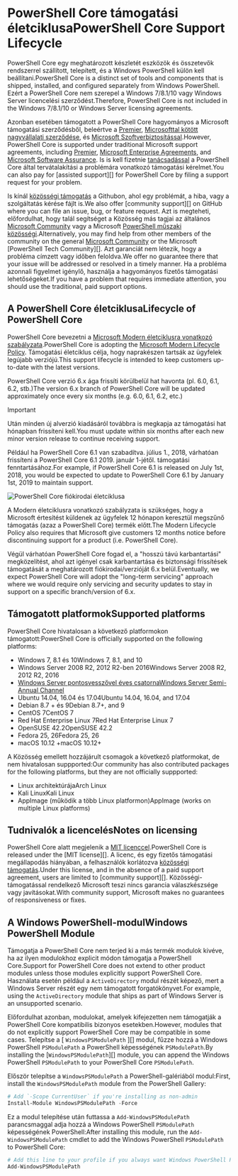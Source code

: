# <a name="powershell-core-support-lifecycle"></a><span data-ttu-id="ce82b-101">PowerShell Core támogatási életciklusa</span><span class="sxs-lookup"><span data-stu-id="ce82b-101">PowerShell Core Support Lifecycle</span></span>

<span data-ttu-id="ce82b-102">PowerShell Core egy meghatározott készletét eszközök és összetevők rendszerrel szállított, telepített, és a Windows PowerShell külön kell beállítani.</span><span class="sxs-lookup"><span data-stu-id="ce82b-102">PowerShell Core is a distinct set of tools and components that is shipped, installed, and configured separately from Windows PowerShell.</span></span>
<span data-ttu-id="ce82b-103">Ezért a PowerShell Core nem szerepel a Windows 7/8.1/10 vagy Windows Server licencelési szerződést.</span><span class="sxs-lookup"><span data-stu-id="ce82b-103">Therefore, PowerShell Core is not included in the Windows 7/8.1/10 or Windows Server licensing agreements.</span></span>

<span data-ttu-id="ce82b-104">Azonban esetében támogatott a PowerShell Core hagyományos a Microsoft támogatási szerződésből, beleértve a [Premier][], [Microsofttal kötött nagyvállalati szerződése][enterprise-agreement], és [Microsoft Szoftverbiztosítással][assurance].</span><span class="sxs-lookup"><span data-stu-id="ce82b-104">However, PowerShell Core is supported under traditional Microsoft support agreements, including [Premier][], [Microsoft Enterprise Agreements][enterprise-agreement], and [Microsoft Software Assurance][assurance].</span></span>
<span data-ttu-id="ce82b-105">Is is kell fizetnie [tanácsadással][] a PowerShell Core által tervátalakítási a problémára vonatkozó támogatási kérelmet.</span><span class="sxs-lookup"><span data-stu-id="ce82b-105">You can also pay for [assisted support][] for PowerShell Core by filing a support request for your problem.</span></span>

<span data-ttu-id="ce82b-106">Is kínál [közösségi támogatás][] a Githubon, ahol egy problémát, a hiba, vagy a szolgáltatás kérése fájlt is.</span><span class="sxs-lookup"><span data-stu-id="ce82b-106">We also offer [community support][] on GitHub where you can file an issue, bug, or feature request.</span></span>
<span data-ttu-id="ce82b-107">Azt is megteheti, előfordulhat, hogy talál segítséget a Közösség más tagjai az általános [Microsoft Community][] vagy a Microsoft [PowerShell műszaki közösségi][].</span><span class="sxs-lookup"><span data-stu-id="ce82b-107">Alternatively, you may find help from other members of the community on the general [Microsoft Community][] or the Microsoft [PowerShell Tech Community][].</span></span>
<span data-ttu-id="ce82b-108">Azt garanciát nem létezik, hogy a probléma címzett vagy időben feloldva.</span><span class="sxs-lookup"><span data-stu-id="ce82b-108">We offer no guarantee there that your issue will be addressed or resolved in a timely manner.</span></span>
<span data-ttu-id="ce82b-109">Ha a probléma azonnali figyelmet igénylő, használja a hagyományos fizetős támogatási lehetőségeket.</span><span class="sxs-lookup"><span data-stu-id="ce82b-109">If you have a problem that requires immediate attention, you should use the traditional, paid support options.</span></span>

## <a name="lifecycle-of-powershell-core"></a><span data-ttu-id="ce82b-110">A PowerShell Core életciklusa</span><span class="sxs-lookup"><span data-stu-id="ce82b-110">Lifecycle of PowerShell Core</span></span>

<span data-ttu-id="ce82b-111">PowerShell Core bevezetni a [Microsoft Modern életciklusra vonatkozó szabályzata][modern].</span><span class="sxs-lookup"><span data-stu-id="ce82b-111">PowerShell Core is adopting the [Microsoft Modern Lifecycle Policy][modern].</span></span>
<span data-ttu-id="ce82b-112">Támogatási életciklus célja, hogy naprakészen tartsák az ügyfelek legújabb verziójú.</span><span class="sxs-lookup"><span data-stu-id="ce82b-112">This support lifecycle is intended to keep customers up-to-date with the latest versions.</span></span>

<span data-ttu-id="ce82b-113">PowerShell Core verzió 6.x ága frissíti körülbelül hat havonta (pl. 6.0, 6.1, 6.2, stb.)</span><span class="sxs-lookup"><span data-stu-id="ce82b-113">The version 6.x branch of PowerShell Core will be updated approximately once every six months (e.g. 6.0, 6.1, 6.2, etc.)</span></span>

> [!IMPORTANT]
> <span data-ttu-id="ce82b-114">Után minden új alverzió kiadásáról továbbra is megkapja az támogatási hat hónapban frissíteni kell.</span><span class="sxs-lookup"><span data-stu-id="ce82b-114">You must update within six months after each new minor version release to continue receiving support.</span></span>

<span data-ttu-id="ce82b-115">Például ha PowerShell Core 6.1 van szabadítva. július 1., 2018, várhatóan frissíteni a PowerShell Core 6.1 2019. január 1-jétől. támogatási fenntartásához.</span><span class="sxs-lookup"><span data-stu-id="ce82b-115">For example, if PowerShell Core 6.1 is released on July 1st, 2018, you would be expected to update to PowerShell Core 6.1 by January 1st, 2019 to maintain support.</span></span>

![PowerShell Core fiókirodai életciklusa][lifecycle-chart]

<span data-ttu-id="ce82b-117">A Modern életciklusra vonatkozó szabályzata is szükséges, hogy a Microsoft értesítést küldenek az ügyfelek 12 hónapon keresztül megszűnő támogatás (azaz a PowerShell Core) termék előtt.</span><span class="sxs-lookup"><span data-stu-id="ce82b-117">The Modern Lifecycle Policy also requires that Microsoft give customers 12 months notice before discontinuing support for a product (i.e. PowerShell Core).</span></span>

<span data-ttu-id="ce82b-118">Végül várhatóan PowerShell Core fogad el, a "hosszú távú karbantartási" megközelítést, ahol azt igényel csak karbantartása és biztonsági frissítések támogatását a meghatározott fiókirodai/verzióját 6.x belül.</span><span class="sxs-lookup"><span data-stu-id="ce82b-118">Eventually, we expect PowerShell Core will adopt the "long-term servicing" approach where we would require only servicing and security updates to stay in support on a specific branch/version of 6.x.</span></span>

## <a name="supported-platforms"></a><span data-ttu-id="ce82b-119">Támogatott platformok</span><span class="sxs-lookup"><span data-stu-id="ce82b-119">Supported platforms</span></span>

<span data-ttu-id="ce82b-120">PowerShell Core hivatalosan a következő platformokon támogatott:</span><span class="sxs-lookup"><span data-stu-id="ce82b-120">PowerShell Core is officially supported on the following platforms:</span></span>

* <span data-ttu-id="ce82b-121">Windows 7, 8.1 és 10</span><span class="sxs-lookup"><span data-stu-id="ce82b-121">Windows 7, 8.1, and 10</span></span>
* <span data-ttu-id="ce82b-122">Windows Server 2008 R2, 2012 R2-ben 2016</span><span class="sxs-lookup"><span data-stu-id="ce82b-122">Windows Server 2008 R2, 2012 R2, 2016</span></span>
* <span data-ttu-id="ce82b-123">[Windows Server pontosvesszővel éves csatorna][semi-annual]</span><span class="sxs-lookup"><span data-stu-id="ce82b-123">[Windows Server Semi-Annual Channel][semi-annual]</span></span>
* <span data-ttu-id="ce82b-124">Ubuntu 14.04, 16.04 és 17.04</span><span class="sxs-lookup"><span data-stu-id="ce82b-124">Ubuntu 14.04, 16.04, and 17.04</span></span>
* <span data-ttu-id="ce82b-125">Debian 8.7 + és 9</span><span class="sxs-lookup"><span data-stu-id="ce82b-125">Debian 8.7+, and 9</span></span>
* <span data-ttu-id="ce82b-126">CentOS 7</span><span class="sxs-lookup"><span data-stu-id="ce82b-126">CentOS 7</span></span>
* <span data-ttu-id="ce82b-127">Red Hat Enterprise Linux 7</span><span class="sxs-lookup"><span data-stu-id="ce82b-127">Red Hat Enterprise Linux 7</span></span>
* <span data-ttu-id="ce82b-128">OpenSUSE 42.2</span><span class="sxs-lookup"><span data-stu-id="ce82b-128">OpenSUSE 42.2</span></span>
* <span data-ttu-id="ce82b-129">Fedora 25, 26</span><span class="sxs-lookup"><span data-stu-id="ce82b-129">Fedora 25, 26</span></span>
* <span data-ttu-id="ce82b-130">macOS 10.12 +</span><span class="sxs-lookup"><span data-stu-id="ce82b-130">macOS 10.12+</span></span>

<span data-ttu-id="ce82b-131">A Közösség emellett hozzájárult csomagok a következő platformokat, de nem hivatalosan suppported:</span><span class="sxs-lookup"><span data-stu-id="ce82b-131">Our community has also contributed packages for the following platforms, but they are not officially suppported:</span></span>

* <span data-ttu-id="ce82b-132">Linux architektúrája</span><span class="sxs-lookup"><span data-stu-id="ce82b-132">Arch Linux</span></span>
* <span data-ttu-id="ce82b-133">Kali Linux</span><span class="sxs-lookup"><span data-stu-id="ce82b-133">Kali Linux</span></span>
* <span data-ttu-id="ce82b-134">AppImage (működik a több Linux platformon)</span><span class="sxs-lookup"><span data-stu-id="ce82b-134">AppImage (works on multiple Linux platforms)</span></span>

## <a name="notes-on-licensing"></a><span data-ttu-id="ce82b-135">Tudnivalók a licencelés</span><span class="sxs-lookup"><span data-stu-id="ce82b-135">Notes on licensing</span></span>

<span data-ttu-id="ce82b-136">PowerShell Core alatt megjelenik a [MIT licenccel][].</span><span class="sxs-lookup"><span data-stu-id="ce82b-136">PowerShell Core is released under the [MIT license][].</span></span>
<span data-ttu-id="ce82b-137">A licenc, és egy fizetős támogatási megállapodás hiányában, a felhasználók korlátozva [közösségi támogatás][].</span><span class="sxs-lookup"><span data-stu-id="ce82b-137">Under this license, and in the absence of a paid support agreement, users are limited to [community support][].</span></span>
<span data-ttu-id="ce82b-138">Közösségi-támogatással rendelkező Microsoft teszi nincs garancia válaszkészsége vagy javításokat.</span><span class="sxs-lookup"><span data-stu-id="ce82b-138">With community support, Microsoft makes no guarantees of responsiveness or fixes.</span></span>

## <a name="windows-powershell-module"></a><span data-ttu-id="ce82b-139">A Windows PowerShell-modul</span><span class="sxs-lookup"><span data-stu-id="ce82b-139">Windows PowerShell Module</span></span>

<span data-ttu-id="ce82b-140">Támogatja a PowerShell Core nem terjed ki a más termék modulok kivéve, ha az ilyen modulokhoz explicit módon támogatja a PowerShell Core.</span><span class="sxs-lookup"><span data-stu-id="ce82b-140">Support for PowerShell Core does not extend to other product modules unless those modules explicitly support PowerShell Core.</span></span>
<span data-ttu-id="ce82b-141">Használata esetén például a `ActiveDirectory` modul részét képező, mert a Windows Server részét egy nem támogatott forgatókönyvet.</span><span class="sxs-lookup"><span data-stu-id="ce82b-141">For example, using the `ActiveDirectory` module that ships as part of Windows Server is an unsupported scenario.</span></span>

<span data-ttu-id="ce82b-142">Előfordulhat azonban, modulokat, amelyek kifejezetten nem támogatják a PowerShell Core kompatibilis bizonyos esetekben.</span><span class="sxs-lookup"><span data-stu-id="ce82b-142">However, modules that do not explicitly support PowerShell Core may be compatible in some cases.</span></span>
<span data-ttu-id="ce82b-143">Telepítse a [ `WindowsPSModulePath` ][] modul, fűzze hozzá a Windows PowerShell `PSModulePath` a PowerShell képességének `PSModulePath`.</span><span class="sxs-lookup"><span data-stu-id="ce82b-143">By installing the [`WindowsPSModulePath`][] module, you can append the Windows PowerShell `PSModulePath` to your PowerShell Core `PSModulePath`.</span></span>

<span data-ttu-id="ce82b-144">Először telepítse a `WindowsPSModulePath` a PowerShell-galériából modul:</span><span class="sxs-lookup"><span data-stu-id="ce82b-144">First, install the `WindowsPSModulePath` module from the PowerShell Gallery:</span></span>

```powershell
# Add `-Scope CurrentUser` if you're installing as non-admin 
Install-Module WindowsPSModulePath -Force
```

<span data-ttu-id="ce82b-145">Ez a modul telepítése után futtassa a `Add-WindowsPSModulePath` parancsmaggal adja hozzá a Windows PowerShell `PSModulePath` képességének PowerShell:</span><span class="sxs-lookup"><span data-stu-id="ce82b-145">After installing this module, run the `Add-WindowsPSModulePath` cmdlet to add the Windows PowerShell `PSModulePath` to PowerShell Core:</span></span>

```powershell
# Add this line to your profile if you always want Windows PowerShell PSModulePath
Add-WindowsPSModulePath
```

[Premier]: https://www.microsoft.com/en-us/microsoftservices/support.aspx
[enterprise-agreement]: https://www.microsoft.com/en-us/licensing/licensing-programs/enterprise.aspx
[assurance]: https://www.microsoft.com/en-us/licensing/licensing-programs/software-assurance-default.aspx
[közösségi támogatás]: https://github.com/powershell/powershell/issues
[Microsoft Community]: https://answers.microsoft.com/
[PowerShell műszaki közösségi]: https://techcommunity.microsoft.com/t5/PowerShell/ct-p/WindowsPowerShell
[tanácsadással]: https://support.microsoft.com/assistedsupportproducts
[modern]: https://support.microsoft.com/help/30881/modern-lifecycle-policy
[lifecycle-chart]: ./images/modern-lifecycle.png
[semi-annual]: https://docs.microsoft.com/windows-server/get-started/semi-annual-channel-overview
[MIT licenccel]: https://github.com/PowerShell/PowerShell/blob/master/LICENSE.txt
["WindowsPSModulePath"]: https://www.powershellgallery.com/packages/WindowsPSModulePath/
